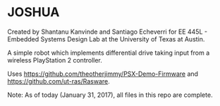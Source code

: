 # JOSHUA

Created by Shantanu Kanvinde and Santiago Echeverri for EE 445L - Embedded Systems Design Lab at the University of Texas at Austin.

A simple robot which implements differential drive taking input from a wireless PlayStation 2 controller. 

Uses https://github.com/theotherjimmy/PSX-Demo-Firmware and https://github.com/ut-ras/Rasware.


Note: As of today (January 31, 2017), all files in this repo are complete. 